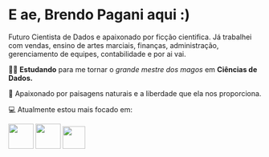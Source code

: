 # E ae, Brendo Pagani aqui :)

Futuro Cientista de Dados e apaixonado por ficção cientifica. Já trabalhei com vendas, ensino de artes marciais, finanças, administração, gerenciamento de equipes, contabilidade e por ai vai.

🧙‍♂️ **Estudando** para me tornar o *grande mestre dos magos* em **Ciências de Dados.**

🍃 Apaixonado por paisagens naturais e a liberdade que ela nos proporciona.

💻 Atualmente estou mais focado em:

<img widht='50' height='50' src="https://cdn.jsdelivr.net/gh/devicons/devicon@latest/icons/python/python-original-wordmark.svg" />   <img widht='50' height='50' src="https://cdn.jsdelivr.net/gh/devicons/devicon@latest/icons/mysql/mysql-original-wordmark.svg" />              <img widht='45' height='45' src="https://cdn.jsdelivr.net/gh/devicons/devicon@latest/icons/jupyter/jupyter-original-wordmark.svg" />
          
